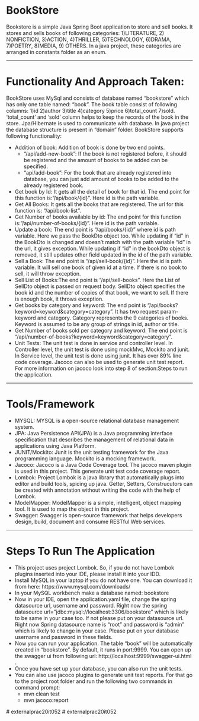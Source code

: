 # BookStore
Bookstore is a simple Java Spring Boot application to store and sell books. It stores and sells books of following categories:
1)LITERATURE, 2) NONFICTION, 3)ACTION, 4)THRILLER, 5)TECHNOLOGY, 6)DRAMA, 7)POETRY, 8)MEDIA, 9) OTHERS.
In a java project, these categories are arranged in constants folder as an enum.

---
# Functionality And Approach Taken:
BookStore uses MySql and consists of database named “bookstore” which has only one table named: “book”.  The book table consist of following columns: 1)id 2)author 3)title 4)category 5)price 6)total_count 7)sold. ‘total_count’ and ‘sold’ column helps to keep the records of the book in the store.
Jpa/Hibernate is used to communicate with database. In java project the database structure is present in “domain” folder.
BookStore  supports following functionality:
<ul>
<li>Addition of book: Addition of book is done by two end points.<ul>
<li> “/api/add-new-book”: If the book is not registered before, it should be registered and the amount of books to be added can be specified.</li>
<li> “api/add-book”: For the book that are already registered into database, you can just add amount of books to be added to the already registered book.</li>
</ul>
<li>Get book by Id: It gets all the detail of book for that id.  The end point for this function is:”/api/book/{id}”. Here id is the path variable.</li>
<li>Get All Books: It gets all the books that are registered. The url for this function is: “/api/book-list”.</li>
<li>Get Number of books available by id:  The end point for this function is:”/api/number-of-books/{id}”. Here id is the path variable.</li>
<li>Update a book: The end point is “/api/books/{id}” where id is path variable. Here we pass the BookDto object too. While updating if “id” in the BookDto is changed and doesn’t match with the path variable “id” in the url, it gives exception. While updating  if “id” in the bookDto object is removed, it still updates other field updated  in the id of the path variable.</li>
<li>Sell a Book: The end point is “/api/sell-book/{id}”. Here the id is path variable. It will sell one book of given id at a time. If there is no book to sell, it will throw exception.</li>
<li>Sell List of Books:The end point is “/api/sell-books”. Here the List of SellDto object is passed on request body. SellDto object specifies the book id and the number of copies of that book, we want to sell. If there is enough book, it throws exception.</li>
<li>Get books by category and keyword: The end point is “/api/books?keyword=keyword&category=category”. It has two request param-keyword and category. Category represents the 9 categories of books. Keyword is assumed to be any group of strings in id, author or title.</li>
<li>Get Number of books sold per category and keyword: The end point is “/api/number-of-books?keyword=keyword&category=category”.</li>
<li>Unit Tests: The unit test is done in service and controller level. In Controller level, the unit test is done using mockMvc, Mockito and junit. In Service level, the unit test is done using junit.  It has over 89% line code coverage. Jacoco can also be used to generate unit test report. For more information on jacoco look into step 8 of section:Steps to run the application.</li>
</ul>

---
# Tools/Framework
<ul>
<li>MYSQL: MYSQL is a open-source relational database management system.</li>
<li>JPA: Java Persistence API(JPA) is a Java programming interface specification that describes the management of relational data in applications using Java Platform.</li>
<li>JUNIT/Mockito: Junit is the unit testing framework for the Java programming language. Mockito is a mocking framework.</li>
<li>Jacoco: Jacoco is a Java Code Coverage tool. The jacoco maven plugin is used in this project. This generate unit test code coverage report.</li>
<li>Lombok: Project Lombok is a java library that automatically plugs into editor and build tools, spicing up java. Getter, Setters, Construcutors can be created with annotation without writing the code with the help of Lombok.</li>
<li>ModelMapper: ModelMapper is a simple, intelligent, object mapping tool. It is used to map the object in this project.</li>
<li>Swagger: Swagger is open-source framework that helps developers design, build, document and consume RESTful Web services.</li>
</ul>

---
# Steps To Run The Application
<ul>
<li>This project uses project Lombok. So, if you do not have Lombok plugins inserted into your IDE, please install it into your IDD.</li>
<li>Install MySQL in your laptop if you do not have one. You can download it from here: https://www.mysql.com/downloads/</li>
<li>In your MySQL workbench make a database named: bookstore </li>
<li>Now in your IDE, open the application.yaml file, change the spring datasource url, username and password. Right now the spring datasource url=”jdbc:mysql://localhost:3306/bookstore” which is likely to be same in your case too. If not please put on your datasource url. Right now Spring datasource name is “root” and password is “admin” which is likely to change in your case. Please put on your database username and password in these fields.</li>
<li>Now you can run your application. The table “book” will be automatically created in “bookstore”. By default, it runs in port:9999. You can open up the swagger ui from  following url: http://localhost:9999/swagger-ui.html .</li>
<li>Once you have set up your database, you can also run the unit tests.</li>
<li>You can also use jacoco plugins to generate unit test reports. For that go to the project root folder and run the following two commands in command prompt:
    <ul><li>mvn clean test</li>
    <li>mvn jacoco:report</li>
    </ul>    
</li>
</ul>
#   e x t e r n a l p r a c 2 0 i t 0 5 2  
 #   e x t e r n a l p r a c 2 0 i t 0 5 2  
 